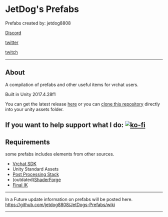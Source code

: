 # JetDog's Prefabs

Prefabs created by: jetdog8808

[Discord](https://discord.gg/qksGqMD)

[twitter](https://twitter.com/jetdog8808_dev)

[twitch](https://www.twitch.tv/jetdog8808)

----------
## About
A compilation of prefabs and other useful items for vrchat users.

Built in Unity 2017.4.28f1

You can get the latest release [here](https://github.com/jetdog8808/JetDogs-Prefabs/releases) or you can [clone this repository](https://services.github.com/on-demand/github-desktop/clone-repository-github-desktop) directly into your unity assets folder.

If you want to help support what I do: [![ko-fi](https://www.ko-fi.com/img/githubbutton_sm.svg)](https://ko-fi.com/D1D1HGBH)
----------
## Requirements

some prefabs includes elements from other sources.
* [Vrchat SDK](https://vrchat.com/download/sdk)
* Unity Standard Assets
* [Post Processing Stack](https://github.com/Unity-Technologies/PostProcessing/releases/tag/2.1.1)
* (outdated)[ShaderForge](https://github.com/FreyaHolmer/ShaderForge) 
* [Final IK](https://assetstore.unity.com/packages/tools/animation/final-ik-14290)
-----------------------------------------------------

In a Future update information on prefabs will be posted here. 
https://github.com/jetdog8808/JetDogs-Prefabs/wiki

-----------------------------------------------------
